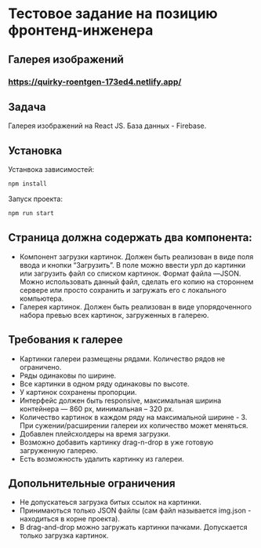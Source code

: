 # Тестовое задание на позицию фронтенд-инженера
## Галерея изображений
### https://quirky-roentgen-173ed4.netlify.app/

## Задача
Галерея изображений на React JS. База данных - Firebase.
## Установка
Устанвока зависимостей:
```sh
npm install
```
Запуск проекта:
```sh
npm run start
```

## Страница должна содержать два компонента:
- Компонент загрузки картинок.
Должен быть реализован в виде поля ввода и кнопки “Загрузить”. В поле можно ввести урл до картинки или загрузить файл со списком картинок. Формат файла —JSON. Можно использовать данный файл, сделать его копию на стороннем сервере или просто сохранить и загружать его с локального компьютера.
- Галерея картинок.
Должен быть реализован в виде упорядоченного набора превью всех картинок, загруженных в галерею.

## Требования к галерее
- Картинки галереи размещены  рядами. Количество рядов не ограничено.
- Ряды одинаковы по ширине. 
- Все картинки в одном ряду одинаковы по высоте.
- У картинок сохранены пропорции.
- Интерфейс должен быть responsive, максимальная ширина контейнера — 860 px, минимальная – 320 px.
- Количество картинок в каждом ряду на максимальной ширине - 3. При сужении/расширении галереи их количество может меняться.
- Добавлен плейсхолдеры на время загрузки.
- Возможно добавить картинку drag-n-drop в уже готовую загруженную галерею.
- Есть возможность удалить картинку из галереи.

## Допольнительные ограничения
- Не допускатеься загрузка битых ссылок на картинки.
- Принимаються только JSON файлы (сам файл называется img.json - находиться в корне проекта).
- В drag-and-drop можно загружать картинки пачками. Допускается только загрузка картинок.